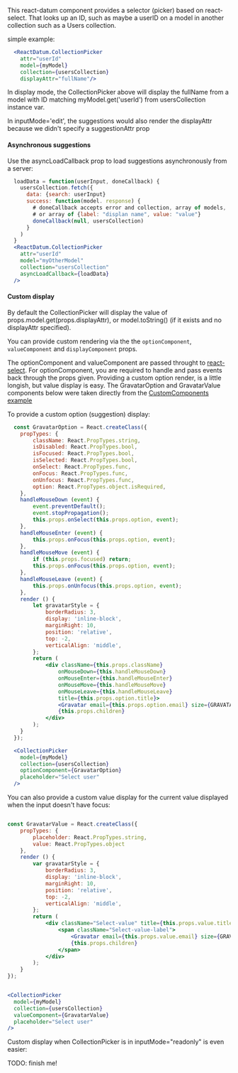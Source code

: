
This react-datum component provides a selector (picker) based on react-select.  That looks up an ID, such
as maybe a userID on a model in another collection such as a Users collection.

simple example:
```jsx
  <ReactDatum.CollectionPicker 
    attr="userId"   
    model={myModel}
    collection={usersCollection}
    displayAttr="fullName"/>
```

In display mode, the CollectionPicker above will display the fullName from a model with ID matching
myModel.get('userId') from usersCollection instance var.   

In inputMode='edit', the suggestions would also render the displayAttr because we didn't specify a 
suggestionAttr prop

#### Asynchronous suggestions

Use the asyncLoadCallback prop to load suggestions asynchronously from a server:
```jsx
  loadData = function(userInput, doneCallback) {
    usersCollection.fetch({
      data: {search: userInput}
      success: function(model. response) {
        # doneCallback accepts error and collection, array of models, 
        # or array of {label: "displan name", value: "value"} 
        doneCallback(null, usersCollection)
      }
    )
  }
  <ReactDatum.CollectionPicker 
    attr="userId" 
    model="myOtherModel" 
    collection="usersCollection" 
    asyncLoadCallback={loadData} 
  />
```
#### Custom display

By default the CollectionPicker will display the value of props.model.get(props.displayAttr),
or model.toString() (if it exists and no displayAttr specified).  

You can provide custom rendering via the the `optionComponent`, `valueComponent` and 
`displayComponent` props.  

The optionComponent and valueComponent are passed throught to 
[react-select](http://jedwatson.github.io/react-select/).  For optionComponent, you are 
required to handle and pass events back through the props given. Providing a custom option 
render, is a little longish, but value display is easy. The GravatarOption and GravatarValue
components below were taken directly from the [CustomComponents example](https://github.com/JedWatson/react-select/blob/master/examples/src/components/CustomComponents.js)

To provide a custom option (suggestion) display:

```jsx
  const GravatarOption = React.createClass({
  	propTypes: {
  		className: React.PropTypes.string,
  		isDisabled: React.PropTypes.bool,
  		isFocused: React.PropTypes.bool,
  		isSelected: React.PropTypes.bool,
  		onSelect: React.PropTypes.func,
  		onFocus: React.PropTypes.func,
  		onUnfocus: React.PropTypes.func,
  		option: React.PropTypes.object.isRequired,
  	},
  	handleMouseDown (event) {
  		event.preventDefault();
  		event.stopPropagation();
  		this.props.onSelect(this.props.option, event);
  	},
  	handleMouseEnter (event) {
  		this.props.onFocus(this.props.option, event);
  	},
  	handleMouseMove (event) {
  		if (this.props.focused) return;
  		this.props.onFocus(this.props.option, event);
  	},
  	handleMouseLeave (event) {
  		this.props.onUnfocus(this.props.option, event);
  	},
  	render () {
  		let gravatarStyle = {
  			borderRadius: 3,
  			display: 'inline-block',
  			marginRight: 10,
  			position: 'relative',
  			top: -2,
  			verticalAlign: 'middle',
  		};
  		return (
  			<div className={this.props.className}
  				onMouseDown={this.handleMouseDown}
  				onMouseEnter={this.handleMouseEnter}
  				onMouseMove={this.handleMouseMove}
  				onMouseLeave={this.handleMouseLeave}
  				title={this.props.option.title}>
  				<Gravatar email={this.props.option.email} size={GRAVATAR_SIZE} style={gravatarStyle} />
  				{this.props.children}
  			</div>
  		);
  	}
  });

  <CollectionPicker
    model={myModel}
    collection={usersCollection}
    optionComponent={GravatarOption}
    placeholder="Select user"
  />
```

You can also provide a custom value display for the current value displayed when the input doesn't
have focus:
```jsx

const GravatarValue = React.createClass({
	propTypes: {
		placeholder: React.PropTypes.string,
		value: React.PropTypes.object
	},
	render () {
		var gravatarStyle = {
			borderRadius: 3,
			display: 'inline-block',
			marginRight: 10,
			position: 'relative',
			top: -2,
			verticalAlign: 'middle',
		};
		return (
			<div className="Select-value" title={this.props.value.title}>
				<span className="Select-value-label">
					<Gravatar email={this.props.value.email} size={GRAVATAR_SIZE} style={gravatarStyle} />
					{this.props.children}
				</span>
			</div>
		);
	}
});


<CollectionPicker
  model={myModel}
  collection={usersCollection}
  valueComponent={GravatarValue}
  placeholder="Select user"
/>
```

Custom display when CollectionPicker is in inputMode="readonly" is even easier:

TODO:  finish me!




